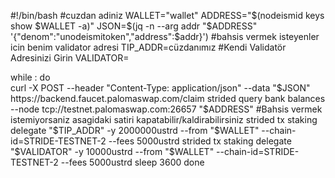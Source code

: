 #!/bin/bash
#cuzdan adiniz
WALLET="wallet"
ADDRESS="$(nodeismid keys show $WALLET -a)"
JSON=$(jq -n --arg addr "$ADDRESS" '{"denom":"unodeismitoken","address":$addr}')
#bahsis vermek isteyenler icin benim validator adresi
TIP_ADDR=cüzdanımız
#Kendi Validatör Adresinizi Girin
VALIDATOR=

    
while :
do	
	curl -X POST --header "Content-Type: application/json" --data "$JSON" https://backend.faucet.palomaswap.com/claim	
	strided query bank balances --node tcp://testnet.palomaswap.com:26657 "$ADDRESS"
	#Bahsis vermek istemiyorsaniz asagidaki satiri kapatabilir/kaldirabilirsiniz
	strided tx staking delegate "$TIP_ADDR" -y  2000000ustrd --from "$WALLET" --chain-id=STRIDE-TESTNET-2 --fees 5000ustrd
	strided tx staking delegate "$VALIDATOR" -y  10000ustrd --from "$WALLET" --chain-id=STRIDE-TESTNET-2 --fees 5000ustrd
	sleep 3600
done
